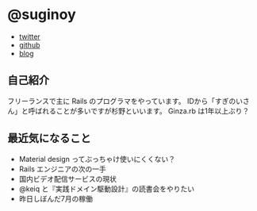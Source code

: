 # @suginoy

- [twitter](https://twitter.com/suginoy)
- [github](https://github.com/suginoy)
- [blog](http://d.hatena.ne.jp/suginoy/)

## 自己紹介

フリーランスで主に Rails のプログラマをやっています。
IDから「すぎのいさん」と呼ばれることが多いですが杉野といいます。
Ginza.rb は1年以上ぶり？

## 最近気になること

- Material design ってぶっちゃけ使いにくくない？
- Rails エンジニアの次の一手
- 国内ビデオ配信サービスの現状
- @keiq と『実践ドメイン駆動設計』の読書会をやりたい
- 昨日しぼんだ7月の稼働
